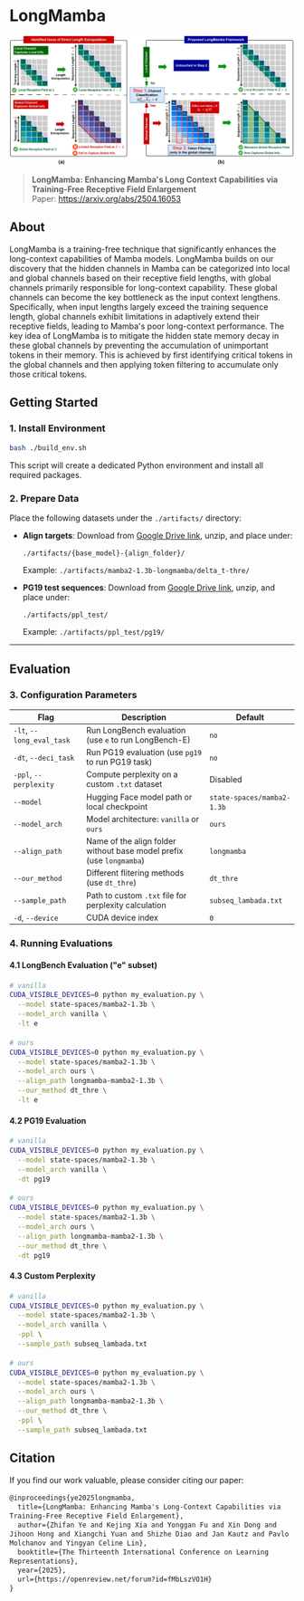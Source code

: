 # LongMamba
![LongMamba](figures/MethodFig.jpg "Pipeline of LongMamba")
> **LongMamba: Enhancing Mamba's Long Context Capabilities via Training-Free Receptive Field Enlargement**\
> Paper: https://arxiv.org/abs/2504.16053

## About

LongMamba is a training-free technique that significantly enhances the long-context capabilities of Mamba models. LongMamba builds on our discovery that the hidden channels in Mamba can be categorized into local and global channels based on their receptive field lengths, with global channels primarily responsible for long-context capability. These global channels can become the key bottleneck as the input context lengthens. Specifically, when input lengths largely exceed the training sequence length, global channels exhibit limitations in adaptively extend their receptive fields, leading to Mamba's poor long-context performance. The key idea of LongMamba is to mitigate the hidden state memory decay in these global channels by preventing the accumulation of unimportant tokens in their memory. This is achieved by first identifying critical tokens in the global channels and then applying token filtering to accumulate only those critical tokens.

## Getting Started

### 1. Install Environment

```bash
bash ./build_env.sh
```

This script will create a dedicated Python environment and install all required packages.

### 2. Prepare Data

Place the following datasets under the `./artifacts/` directory:

- **Align targets**: Download from [Google Drive link](https://drive.google.com/file/d/18Kw2XSWH1cCrDaPmdPZPWjTJTLF1IBDD/view?usp=sharing), unzip, and place under:
  ```
  ./artifacts/{base_model}-{align_folder}/
  ```
  Example: `./artifacts/mamba2-1.3b-longmamba/delta_t-thre/`

- **PG19 test sequences**: Download from [Google Drive link](https://drive.google.com/file/d/1MgpJ7kUPV6HeEuoEaDgkDKnW3K9smGJb/view?usp=sharing), unzip, and place under:
  ```
  ./artifacts/ppl_test/
  ```
  Example: `./artifacts/ppl_test/pg19/`
---

## Evaluation

### 3. Configuration Parameters

| Flag                  | Description                                                                                  | Default                            |
|-----------------------|----------------------------------------------------------------------------------------------|------------------------------------|
| `-lt`, `--long_eval_task` | Run LongBench evaluation (use `e` to run LongBench-E)                                    | `no`                               |
| `-dt`, `--deci_task`      | Run PG19 evaluation (use `pg19` to run PG19 task)                                        | `no`                               |
| `-ppl`, `--perplexity`    | Compute perplexity on a custom `.txt` dataset                                            | Disabled                           |
| `--model`             | Hugging Face model path or local checkpoint                                                  | `state-spaces/mamba2-1.3b`          |
| `--model_arch`        | Model architecture: `vanilla` or `ours`                                                      | `ours`                             |
| `--align_path`        | Name of the align folder without base model prefix (use `longmamba`)                         | `longmamba`                       |
| `--our_method`        | Different flitering methods (use `dt_thre`)                                                  | `dt_thre`                          |
| `--sample_path`       | Path to custom `.txt` file for perplexity calculation                                        | `subseq_lambada.txt`               |
| `-d`, `--device`      | CUDA device index                                                                            | `0`                                |

### 4. Running Evaluations

#### 4.1 LongBench Evaluation ("e" subset)
```bash
# vanilla
CUDA_VISIBLE_DEVICES=0 python my_evaluation.py \
  --model state-spaces/mamba2-1.3b \
  --model_arch vanilla \
  -lt e

# ours
CUDA_VISIBLE_DEVICES=0 python my_evaluation.py \
  --model state-spaces/mamba2-1.3b \
  --model_arch ours \
  --align_path longmamba-mamba2-1.3b \
  --our_method dt_thre \
  -lt e
```

#### 4.2 PG19 Evaluation
```bash
# vanilla
CUDA_VISIBLE_DEVICES=0 python my_evaluation.py \
  --model state-spaces/mamba2-1.3b \
  --model_arch vanilla \
  -dt pg19

# ours
CUDA_VISIBLE_DEVICES=0 python my_evaluation.py \
  --model state-spaces/mamba2-1.3b \
  --model_arch ours \
  --align_path longmamba-mamba2-1.3b \
  --our_method dt_thre \
  -dt pg19
```

#### 4.3 Custom Perplexity
```bash
# vanilla
CUDA_VISIBLE_DEVICES=0 python my_evaluation.py \
  --model state-spaces/mamba2-1.3b \
  --model_arch vanilla \
  -ppl \
  --sample_path subseq_lambada.txt

# ours
CUDA_VISIBLE_DEVICES=0 python my_evaluation.py \
  --model state-spaces/mamba2-1.3b \
  --model_arch ours \
  --align_path longmamba-mamba2-1.3b \
  --our_method dt_thre \
  -ppl \
  --sample_path subseq_lambada.txt
```


## Citation

If you find our work valuable, please consider citing our paper:
```
@inproceedings{ye2025longmamba,
  title={LongMamba: Enhancing Mamba's Long-Context Capabilities via Training-Free Receptive Field Enlargement},
  author={Zhifan Ye and Kejing Xia and Yonggan Fu and Xin Dong and Jihoon Hong and Xiangchi Yuan and Shizhe Diao and Jan Kautz and Pavlo Molchanov and Yingyan Celine Lin},
  booktitle={The Thirteenth International Conference on Learning Representations},
  year={2025},
  url={https://openreview.net/forum?id=fMbLszVO1H}
}
```
